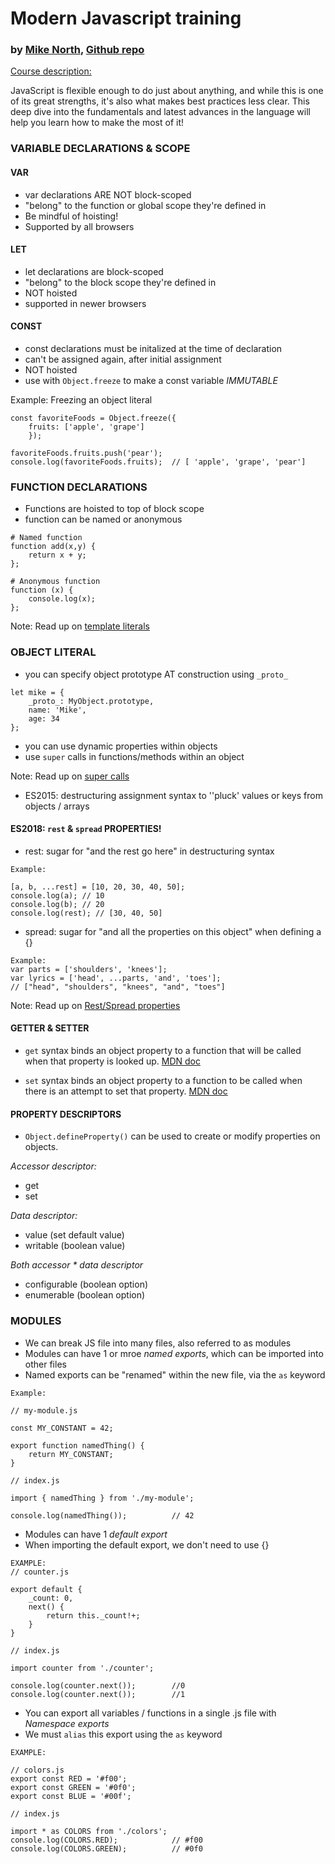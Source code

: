 # Modern Javascript training
### by [Mike North](https://github.com/mike-north), [Github repo](https://github.com/mike-north/modern-javascript)

[Course description:](https://mike.works/course/modern-javascript-437a5c3)

JavaScript is flexible enough to do just about anything, and while this is one of its great strengths, it's also what makes best practices less clear. This deep dive into the fundamentals and latest advances in the language will help you learn how to make the most of it!

### VARIABLE DECLARATIONS & SCOPE

#### VAR
- var declarations ARE NOT block-scoped
- "belong" to the function or global scope they're defined in
- Be mindful of hoisting! 
- Supported by all browsers

#### LET
- let declarations are block-scoped
- "belong" to the block scope they're defined in
- NOT hoisted
- supported in newer browsers

#### CONST
- const declarations must be initalized at the time of declaration
- can't be assigned again, after initial assignment
- NOT hoisted
- use with ```Object.freeze``` to make a const variable *IMMUTABLE*

Example: Freezing an object literal

```
const favoriteFoods = Object.freeze({
    fruits: ['apple', 'grape']
    });

favoriteFoods.fruits.push('pear');
console.log(favoriteFoods.fruits);  // [ 'apple', 'grape', 'pear']
```

### FUNCTION DECLARATIONS

- Functions are hoisted to top of block scope 
- function can be named or anonymous 

```
# Named function
function add(x,y) {
    return x + y;
};

# Anonymous function
function (x) {
    console.log(x);
};
```

Note: Read up on [template literals](https://developer.mozilla.org/en-US/docs/Web/JavaScript/Reference/Template_literals)

### OBJECT LITERAL

- you can specify object prototype AT construction using ```_proto_```

```
let mike = {
    _proto_: MyObject.prototype,
    name: 'Mike',
    age: 34
};
```

- you can use dynamic properties within objects
- use ```super``` calls in functions/methods within an object

Note: Read up on [super calls](https://developer.mozilla.org/en-US/docs/Web/JavaScript/Reference/Operators/super)

- ES2015: destructuring assignment syntax to ''pluck' values or keys from objects / arrays

#### ES2018: ```rest``` & ```spread``` PROPERTIES! 

- rest: sugar for "and the rest go here" in destructuring syntax

```
Example:

[a, b, ...rest] = [10, 20, 30, 40, 50];
console.log(a); // 10
console.log(b); // 20
console.log(rest); // [30, 40, 50]
```

- spread: sugar for "and all the properties on this object" when defining a {}

```
Example: 
var parts = ['shoulders', 'knees']; 
var lyrics = ['head', ...parts, 'and', 'toes']; 
// ["head", "shoulders", "knees", "and", "toes"]
```

Note: Read up on [Rest/Spread properties](https://github.com/tc39/proposal-object-rest-spread)

#### GETTER & SETTER
- ```get``` syntax binds an object property to a function that will be called when that property is looked up. [MDN doc](https://developer.mozilla.org/en-US/docs/Web/JavaScript/Reference/Functions/get)

- ```set``` syntax binds an object property to a function to be called when there is an attempt to set that property. [MDN doc](https://developer.mozilla.org/en-US/docs/Web/JavaScript/Reference/Functions/set)

#### PROPERTY DESCRIPTORS

- ```Object.defineProperty()``` can be used to create or modify properties on objects.

*Accessor descriptor:*
- get
- set

*Data descriptor:*
- value (set default value)
- writable (boolean value)

*Both accessor * data descriptor*
- configurable (boolean option)
- enumerable (boolean option)

### MODULES

- We can break JS file into many files, also referred to as modules
- Modules can have 1 or mroe *named exports*, which can be imported into other files
- Named exports can be "renamed" within the new file, via the ```as``` keyword

```
Example:

// my-module.js

const MY_CONSTANT = 42;

export function namedThing() {
    return MY_CONSTANT;
}

// index.js

import { namedThing } from './my-module';

console.log(namedThing());          // 42
```

- Modules can have 1 *default export*
- When importing the default export, we don't need to use {}

```
EXAMPLE:
// counter.js

export default {
    _count: 0,
    next() {
        return this._count!+;
    }
}

// index.js

import counter from './counter';

console.log(counter.next());        //0
console.log(counter.next());        //1
```

- You can export all variables / functions in a single .js file with *Namespace exports*
- We must ```alias``` this export using the ```as``` keyword

```
EXAMPLE:

// colors.js
export const RED = '#f00';
export const GREEN = '#0f0';
export const BLUE = '#00f';

// index.js

import * as COLORS from './colors';
console.log(COLORS.RED);            // #f00
console.log(COLORS.GREEN);          // #0f0
```

